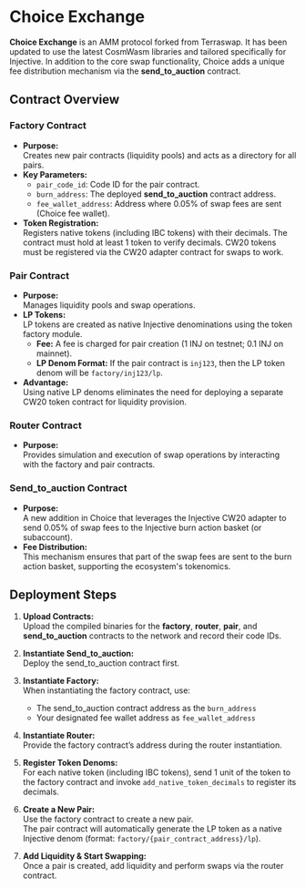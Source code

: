 # Choice Exchange

**Choice Exchange** is an AMM protocol forked from Terraswap. It has been updated to use the latest CosmWasm libraries and tailored specifically for Injective. In addition to the core swap functionality, Choice adds a unique fee distribution mechanism via the **send_to_auction** contract.

## Contract Overview

### Factory Contract
- **Purpose:**  
  Creates new pair contracts (liquidity pools) and acts as a directory for all pairs.
- **Key Parameters:**  
  - `pair_code_id`: Code ID for the pair contract.
  - `burn_address`: The deployed **send_to_auction** contract address.
  - `fee_wallet_address`: Address where 0.05% of swap fees are sent (Choice fee wallet).
- **Token Registration:**  
  Registers native tokens (including IBC tokens) with their decimals. The contract must hold at least 1 token to verify decimals. CW20 tokens must be registered via the CW20 adapter contract for swaps to work.

### Pair Contract
- **Purpose:**  
  Manages liquidity pools and swap operations.
- **LP Tokens:**  
  LP tokens are created as native Injective denominations using the token factory module.  
  - **Fee:** A fee is charged for pair creation (1 INJ on testnet; 0.1 INJ on mainnet).  
  - **LP Denom Format:** If the pair contract is `inj123`, then the LP token denom will be `factory/inj123/lp`.
- **Advantage:**  
  Using native LP denoms eliminates the need for deploying a separate CW20 token contract for liquidity provision.

### Router Contract
- **Purpose:**  
  Provides simulation and execution of swap operations by interacting with the factory and pair contracts.

### Send_to_auction Contract
- **Purpose:**  
  A new addition in Choice that leverages the Injective CW20 adapter to send 0.05% of swap fees to the Injective burn action basket (or subaccount).  
- **Fee Distribution:**  
  This mechanism ensures that part of the swap fees are sent to the burn action basket, supporting the ecosystem's tokenomics.

## Deployment Steps

1. **Upload Contracts:**  
   Upload the compiled binaries for the **factory**, **router**, **pair**, and **send_to_auction** contracts to the network and record their code IDs.

2. **Instantiate Send_to_auction:**  
   Deploy the send_to_auction contract first.

3. **Instantiate Factory:**  
   When instantiating the factory contract, use:
   - The send_to_auction contract address as the `burn_address`
   - Your designated fee wallet address as `fee_wallet_address`

4. **Instantiate Router:**  
   Provide the factory contract’s address during the router instantiation.

5. **Register Token Denoms:**  
   For each native token (including IBC tokens), send 1 unit of the token to the factory contract and invoke `add_native_token_decimals` to register its decimals.

6. **Create a New Pair:**  
   Use the factory contract to create a new pair.  
   The pair contract will automatically generate the LP token as a native Injective denom (format: `factory/{pair_contract_address}/lp`).

7. **Add Liquidity & Start Swapping:**  
   Once a pair is created, add liquidity and perform swaps via the router contract.
